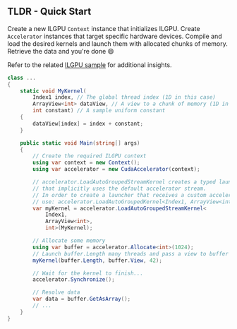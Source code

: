 ## TLDR - Quick Start

Create a new ILGPU `Context` instance that initializes ILGPU.
Create `Accelerator` instances that target specific hardware devices.
Compile and load the desired kernels and launch them with allocated chunks of memory.
Retrieve the data and you're done 😄

Refer to the related <a href="https://github.com/m4rs-mt/ILGPU.Samples/blob/master/Src/SimpleKernel" target="_blank">ILGPU sample</a> for additional insights.

```c#
class ...
{
    static void MyKernel(
        Index1 index, // The global thread index (1D in this case)
        ArrayView<int> dataView, // A view to a chunk of memory (1D in this case)
        int constant) // A sample uniform constant
    {
        dataView[index] = index + constant;
    }

    public static void Main(string[] args)
    {
        // Create the required ILGPU context
        using var context = new Context();
        using var accelerator = new CudaAccelerator(context);

        // accelerator.LoadAutoGroupedStreamKernel creates a typed launcher
        // that implicitly uses the default accelerator stream.
        // In order to create a launcher that receives a custom accelerator stream
        // use: accelerator.LoadAutoGroupedKernel<Index1, ArrayView<int> int>(...)
        var myKernel = accelerator.LoadAutoGroupedStreamKernel<
            Index1,
            ArrayView<int>,
            int>(MyKernel);

        // Allocate some memory
        using var buffer = accelerator.Allocate<int>(1024);
        // Launch buffer.Length many threads and pass a view to buffer
        myKernel(buffer.Length, buffer.View, 42);

        // Wait for the kernel to finish...
        accelerator.Synchronize();

        // Resolve data
        var data = buffer.GetAsArray();
        // ...
    }
}
```